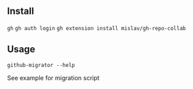 ## Install
`gh`
`gh auth login`
`gh extension install mislav/gh-repo-collab`

## Usage
`github-migrator --help`

See example for migration script
